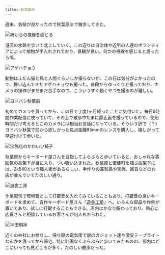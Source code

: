 ```yaml
---
title: 秋葉散歩
---
```

週末、気候が良かったので秋葉原まで散歩してきた。

![](https://lh4.googleusercontent.com/H5kCusqVq8uBAUrLoVVLmZfB1jTZYbXEqPb_vMzPxA0qq3B_2I4dPgd0GxXzLJNbSg6suX0s_vSInndUYZeLQEJ-pBk02Ambri6XJMZWH7dahCb3B8GtxGHgCxH2E5rbBeK5Mfs6dt5-jueI1wAcrbiADhG9brOEi4lXV1o6vrYHz0j6becyBev9MKAmHQ "鳩からの視線を感じる")

港区の水路を歩いて北上していく。この辺りは自治体や近所の人達のボランティアによって植物が手入れされており、景観が良い。何かの視線を感じると思ったら鳩。

![](https://lh3.googleusercontent.com/9BSYfe5eFTwVpl7t_GK9LjdVx-Iw5GsgOn1rF2xHTFmX84pX3aZdz8xkCG8cXOwsylb6u6rzckHHMJmh-O051Sax_gUJBFa-38h440-w7b4ZZUheYmaa3cy8erhnsuemEh4XVY6sz6x6yKDOLmTrSo6J1bBI3EDT7YesPNkdbDCivRyVbdIrrKA8Ut8Ouw "アゲハチョウ")

動物はふだん猫と鳥と人間ぐらいしか撮らないが、この日は気分がよかったので、舞い込んできたアゲハチョウも撮った。普段からゆっくりと撮っており、カメラの操作がまだまだ苦手なので、こういうすぐ動くやつを撮るのが難しい。

![](https://lh4.googleusercontent.com/NZkg9ULgFWaE2LdSN_H_VawxRoMLYo_jzY6AXq3XM7zNidApYikuJ4jdy_YSUzctJf9utbfQKkmI18oKnfG4QtARcQC4FqhYI3ung8_WuJLU71Xgs9-nSVUl4XdDFwXo12YeW62bo7s5lt8kLBrzhc0vXxdWF6F3yd4OwGVR7uupfvHsw1oWfF3OT0tVtA "ヨドバシ秋葉前")

初めてカメラを買ってから、この日で丁度1ヶ月経ったことに気付いた。毎日9時間作業配信に使っていて、その上で散歩中たまに静止画を撮っているので、使用時間だけ考えるとこのカメラには相当お世話になっている。そういう訳で（？）ヨドバシ秋葉で前から欲しかった焦点距離85mmのレンズを購入し、嬉しがって早速付けて歩いた。

![](https://lh5.googleusercontent.com/lZZ7wG0_qpGXz4Qvw5ygdSBPQetU28nUuePt6YTelX_T9-kANLxN4qbHRWTuhefZBKRlSywIfVMy9tH2fkQ0pf5AyWk6aGVY-C26Su77rZdyUpkIjzUIN6WAWU3SFG3eZC4tyI_quH3HLBEGAD0-F4VgZ3Y7MgEJEiZFP3n6CDCxTBu1YRtDkz-9QKqsLA "宝飾店のかわいい椅子")

秋葉原からキーボード屋さんを目指してふらふらと歩いていると、おしゃれな雰囲気の高架下が目に入り、つい吸い込まれた。秋葉原と御徒町を結ぶ高架下には、2k540という職人街があるらしい。手作りの革製品や宝飾、雑貨などのお店が並んでいてたのしい通り。

![](https://lh6.googleusercontent.com/ETzJmHVgy__s5zKD3xnskyQJ6dOEMnQ6gIXSEcJcCqWPGq6UZL8fjht9TJTC8wy6GjfeJna1Yk_JJXovlZpkQe2hYsRfRhc7m3V5S6v71QKe3YCcLa69wh9ozAr02nMupO9c0pq4jhIQ0oexz_6NZqHiTFv5cV4kUk5oKMcs85AKeynmPkZ6RL2CZJVvuQ "遊舎工房")

作業配信で環境音として打鍵音を入れてみていることもあり、打鍵音の良いキーボードを求めて、自作キーボード屋さん『[遊舎工房](https://yushakobo.jp/)』へ。いろんな部品や作例が置いてあり、試しに打鍵することもできる。店内はかなり賑わっており、熱心に店員さんと相談しているお客さんが何人もおられた。

![](https://lh5.googleusercontent.com/XaHeKYJgP7mHhgUxkAxyWAMG3gneuJ9BOqU6h57cu2tGNqoOkAIbQ-t-fvCIrgNYr1WV7JTRGdKCbZ0yLC4iXGmUiHUhfeT-eM4y83A4V5fEziWUhjfQkIPpf1iEZCVs5lbo40MMCi2sJxitxH9egV_pfRoB2MhJwWhIHZZAPQAg2L4Sds5iy5fa4pWR6Q "神田明神")

近くの神社にお参りし、帰り際の電気街で謎のガジェット達や激安テープライトなんかを漁ってから帰宅。特に計画なくぶらぶらと歩いてみたものの、都内はどこにいっても見どころが多く、たのしい散歩だった。
